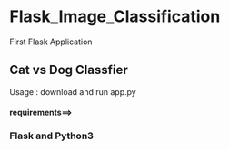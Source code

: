 # Flask_Image_Classification
First Flask Application
## Cat vs Dog Classfier 
Usage : download and run app.py
#### requirements==>
   ### Flask and Python3 
